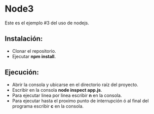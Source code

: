 # Node3
Este es el ejemplo #3 del uso de nodejs.

## Instalación: ##
- Clonar el repositorio.
- Ejecutar **npm install**.

## Ejecución: ##
- Abrir la consola y ubicarse en el directorio raíz del proyecto.
- Escribir en la consola **node inspect app.js**.
- Para ejecutar linea por linea escribir **n** en la consola.
- Para ejecutar hasta el proximo punto de interrupción ó al final del programa escribir **c** en la consola.
